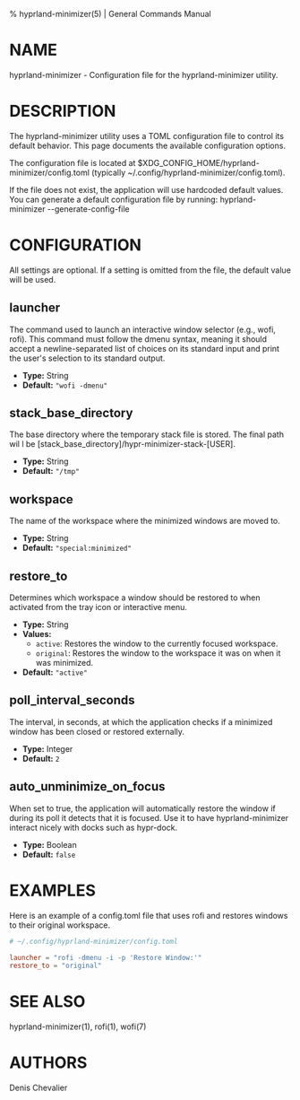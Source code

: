 % hyprland-minimizer(5) | General Commands Manual

# NAME

hyprland-minimizer - Configuration file for the hyprland-minimizer utility.

# DESCRIPTION

The hyprland-minimizer utility uses a TOML configuration file to control its
default behavior. This page documents the available configuration options.

The configuration file is located at
$XDG_CONFIG_HOME/hyprland-minimizer/config.toml
(typically ~/.config/hyprland-minimizer/config.toml).

If the file does not exist, the application will use hardcoded default values.
You can generate a default configuration file by running:
hyprland-minimizer --generate-config-file

# CONFIGURATION

All settings are optional. If a setting is omitted from the file, the default
value will be used.

## launcher

The command used to launch an interactive window selector (e.g., wofi, rofi).
This command must follow the dmenu syntax, meaning it should accept a
newline-separated list of choices on its standard input and print the user's
selection to its standard output.

- **Type:** String
- **Default:** `"wofi -dmenu"`

## stack_base_directory

The base directory where the temporary stack file is stored. The final path wil
l be [stack_base_directory]/hypr-minimizer-stack-[USER].

- **Type:** String
- **Default:** `"/tmp"`

## workspace

The name of the workspace where the minimized windows are moved to.

- **Type:** String
- **Default:** `"special:minimized"`

## restore_to

Determines which workspace a window should be restored to when activated from
the tray icon or interactive menu.

- **Type:** String
- **Values:**
  - `active`: Restores the window to the currently focused workspace.
  - `original`: Restores the window to the workspace it was on when it was minimized.
- **Default:** `"active"`

## poll_interval_seconds

The interval, in seconds, at which the application checks if a minimized window
has been closed or restored externally.

- **Type:** Integer
- **Default:** `2`

## auto_unminimize_on_focus

When set to true, the application will automatically restore the window if during
its poll it detects that it is focused. Use it to have hyprland-minimizer
interact nicely with docks such as hypr-dock.

- **Type:** Boolean
- **Default:** `false`

# EXAMPLES

Here is an example of a config.toml file that uses rofi and restores windows to
their original workspace.

```toml
# ~/.config/hyprland-minimizer/config.toml

launcher = "rofi -dmenu -i -p 'Restore Window:'"
restore_to = "original"
```

# SEE ALSO

hyprland-minimizer(1), rofi(1), wofi(7)

# AUTHORS

Denis Chevalier
